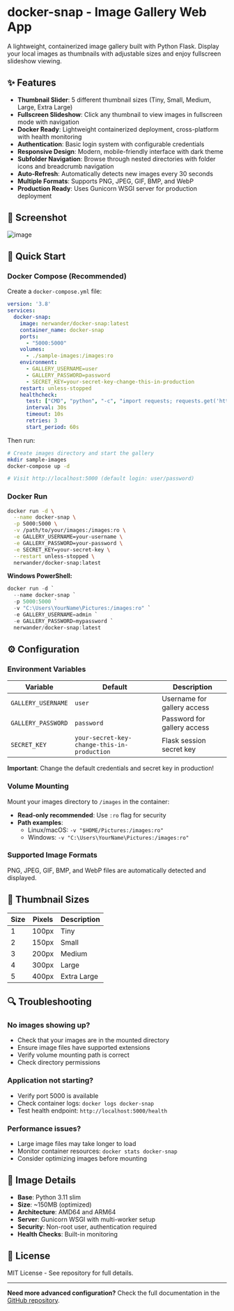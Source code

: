 # docker-snap - Image Gallery Web App

A lightweight, containerized image gallery built with Python Flask. Display your local images as thumbnails with adjustable sizes and enjoy fullscreen slideshow viewing.

## ✨ Features

- **Thumbnail Slider**: 5 different thumbnail sizes (Tiny, Small, Medium, Large, Extra Large)
- **Fullscreen Slideshow**: Click any thumbnail to view images in fullscreen mode with navigation
- **Docker Ready**: Lightweight containerized deployment, cross-platform with health monitoring
- **Authentication**: Basic login system with configurable credentials
- **Responsive Design**: Modern, mobile-friendly interface with dark theme
- **Subfolder Navigation**: Browse through nested directories with folder icons and breadcrumb navigation
- **Auto-Refresh**: Automatically detects new images every 30 seconds
- **Multiple Formats**: Supports PNG, JPEG, GIF, BMP, and WebP
- **Production Ready**: Uses Gunicorn WSGI server for production deployment

## 📸 Screenshot

![image](https://github.com/user-attachments/assets/902d7ae3-4d28-43bc-bde2-e2ec2d6cf9a3)

## 🚀 Quick Start

### Docker Compose (Recommended)

Create a `docker-compose.yml` file:

```yaml
version: '3.8'
services:
  docker-snap:
    image: nerwander/docker-snap:latest
    container_name: docker-snap
    ports:
      - "5000:5000"
    volumes:
      - ./sample-images:/images:ro
    environment:
      - GALLERY_USERNAME=user
      - GALLERY_PASSWORD=password
      - SECRET_KEY=your-secret-key-change-this-in-production
    restart: unless-stopped
    healthcheck:
      test: ["CMD", "python", "-c", "import requests; requests.get('http://localhost:5000/health', timeout=5)"]
      interval: 30s
      timeout: 10s
      retries: 3
      start_period: 60s
```

Then run:
```bash
# Create images directory and start the gallery
mkdir sample-images
docker-compose up -d

# Visit http://localhost:5000 (default login: user/password)
```

### Docker Run

```bash
docker run -d \
  --name docker-snap \
  -p 5000:5000 \
  -v /path/to/your/images:/images:ro \
  -e GALLERY_USERNAME=your-username \
  -e GALLERY_PASSWORD=your-password \
  -e SECRET_KEY=your-secret-key \
  --restart unless-stopped \
  nerwander/docker-snap:latest
```

**Windows PowerShell:**
```powershell
docker run -d `
  --name docker-snap `
  -p 5000:5000 `
  -v "C:\Users\YourName\Pictures:/images:ro" `
  -e GALLERY_USERNAME=admin `
  -e GALLERY_PASSWORD=mypassword `
  nerwander/docker-snap:latest
```

## ⚙️ Configuration

### Environment Variables

| Variable | Default | Description |
|----------|---------|-------------|
| `GALLERY_USERNAME` | `user` | Username for gallery access |
| `GALLERY_PASSWORD` | `password` | Password for gallery access |
| `SECRET_KEY` | `your-secret-key-change-this-in-production` | Flask session secret key |

**Important**: Change the default credentials and secret key in production!

### Volume Mounting

Mount your images directory to `/images` in the container:
- **Read-only recommended**: Use `:ro` flag for security
- **Path examples**:
  - Linux/macOS: `-v "$HOME/Pictures:/images:ro"`
  - Windows: `-v "C:\Users\YourName\Pictures:/images:ro"`

### Supported Image Formats

PNG, JPEG, GIF, BMP, and WebP files are automatically detected and displayed.

## 🔧 Thumbnail Sizes

| Size | Pixels | Description |
|------|--------|-------------|
| 1    | 100px  | Tiny        |
| 2    | 150px  | Small       |
| 3    | 200px  | Medium      |
| 4    | 300px  | Large       |
| 5    | 400px  | Extra Large |

## 🔍 Troubleshooting

### No images showing up?
- Check that your images are in the mounted directory
- Ensure image files have supported extensions
- Verify volume mounting path is correct
- Check directory permissions

### Application not starting?
- Verify port 5000 is available
- Check container logs: `docker logs docker-snap`
- Test health endpoint: `http://localhost:5000/health`

### Performance issues?
- Large image files may take longer to load
- Monitor container resources: `docker stats docker-snap`
- Consider optimizing images before mounting

## 🐳 Image Details

- **Base**: Python 3.11 slim
- **Size**: ~150MB (optimized)
- **Architecture**: AMD64 and ARM64
- **Server**: Gunicorn WSGI with multi-worker setup
- **Security**: Non-root user, authentication required
- **Health Checks**: Built-in monitoring

## 📝 License

MIT License - See repository for full details.

---

**Need more advanced configuration?** Check the full documentation in the [GitHub repository](https://github.com/nerwander/docker-snap).